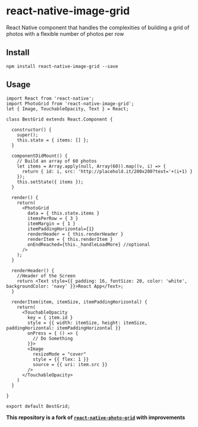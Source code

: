 # react-native-image-grid
React Native component that handles the complexities of building a grid of photos with a flexible number of photos per row

## Install

`npm install react-native-image-grid --save`

## Usage

```
import React from 'react-native';
import PhotoGrid from 'react-native-image-grid';
let { Image, TouchableOpacity, Text } = React;

class BestGrid extends React.Component {

  constructor() {
    super();
    this.state = { items: [] };
  }

  componentDidMount() {
    // Build an array of 60 photos
    let items = Array.apply(null, Array(60)).map((v, i) => {
      return { id: i, src: 'http://placehold.it/200x200?text='+(i+1) }
    });
    this.setState({ items });
  }

  render() {
    return(
      <PhotoGrid
        data = { this.state.items }
        itemsPerRow = { 3 }
        itemMargin = { 1 }
        itemPaddingHorizontal={1}
        renderHeader = { this.renderHeader }
        renderItem = { this.renderItem }
        onEndReached={this._handleLoadMore} //optional
      />
    );
  }

  renderHeader() {
    //Header of the Screen
    return <Text style={{ padding: 16, fontSize: 20, color: 'white', backgroundColor: 'navy' }}>React App</Text>;
  }

  renderItem(item, itemSize, itemPaddingHorizontal) {
    return(
      <TouchableOpacity
        key = { item.id }
        style = {{ width: itemSize, height: itemSize, paddingHorizontal: itemPaddingHorizontal }}
        onPress = { () => {
          // Do Something
        }}>
        <Image
          resizeMode = "cover"
          style = {{ flex: 1 }}
          source = {{ uri: item.src }}
        />
      </TouchableOpacity>
    )
  }

}

export default BestGrid;
```

 **This repository is a fork of [`react-native-photo-grid`](https://github.com/christopherabouabdo/react-native-photo-grid) with improvements**
